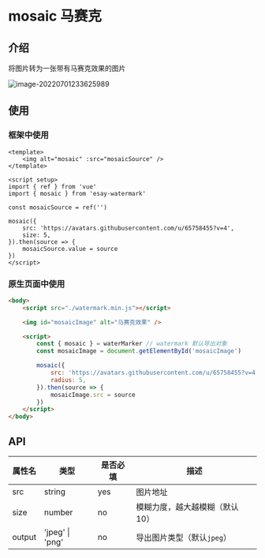 # mosaic 马赛克

## 介绍

将图片转为一张带有马赛克效果的图片

![image-20220701233625989](https://vitepress-source.oss-cn-beijing.aliyuncs.com/typoraimage-20220701233625989.png)

## 使用

### 框架中使用

```vue
<template>
	<img alt="mosaic" :src="mosaicSource" />
</template>

<script setup>
import { ref } from 'vue'
import { mosaic } from 'esay-watermark'

const mosaicSource = ref('')

mosaic({
	src: 'https://avatars.githubusercontent.com/u/65758455?v=4',
	size: 5,
}).then(source => {
	mosaicSource.value = source
})
</script>
```

### 原生页面中使用

```html
<body>
	<script src="./watermark.min.js"></script>

	<img id="mosaicImage" alt="马赛克效果" />

	<script>
		const { mosaic } = waterMarker // watermark 默认导出对象
		const mosaicImage = document.getElementById('mosaicImage')

		mosaic({
			src: 'https://avatars.githubusercontent.com/u/65758455?v=4',
			radius: 5,
		}).then(source => {
			mosaicImage.src = source
		})
	</script>
</body>
```

## API

| 属性名 | 类型            | 是否必填 | 描述                            |
| ------ | --------------- | -------- | ------------------------------- |
| src    | string          | yes      | 图片地址                        |
| size   | number          | no       | 模糊力度，越大越模糊（默认 10） |
| output | 'jpeg' \| 'png' | no       | 导出图片类型（默认`jpeg`）      |
